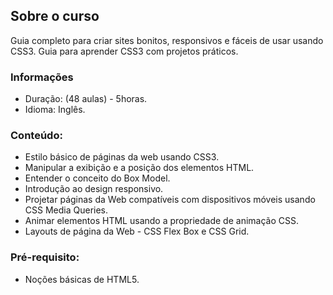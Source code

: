 ## Sobre o curso

Guia completo para criar sites bonitos, responsivos e fáceis de usar usando CSS3. Guia para aprender CSS3 com projetos práticos.

### Informações
  
* Duração: (48 aulas) - 5horas.
* Idioma: Inglês.


### Conteúdo:
* Estilo básico de páginas da web usando CSS3.
* Manipular a exibição e a posição dos elementos HTML.
* Entender o conceito do Box Model.
* Introdução ao design responsivo.
* Projetar páginas da Web compatíveis com dispositivos móveis usando CSS Media Queries.
* Animar elementos HTML usando a propriedade de animação CSS.
* Layouts de página da Web - CSS Flex Box e CSS Grid.


### Pré-requisito:
* Noções básicas de HTML5.
